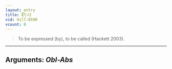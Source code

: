 ```yaml
---
layout: entry
title: རྗོད་√2
vid: Hill:0590
vcount: 0
---
```

> To be expressed (by), to be called (Hackett 2003)\.

---
Arguments: _Obl-Abs_
---

